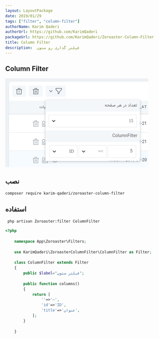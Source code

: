 ```yaml
---
layout: LayoutPackage
date: 2019/01/29
tags: ["filter", "column-filter"]
authorName: Karim Qaderi 
authorUrl: https://github.com/KarimQaderi
packageUrl: https://github.com/KarimQaderi/Zoroaster-Column-Filter
title: Column Filter
description:  فیلتر گذاری رو ستون
---
```


## Column Filter

![](https://raw.githubusercontent.com/KarimQaderi/Zoroaster-Column-Filter/master/1.png)

## نصب 

```bash
composer require karim-qaderi/zoroaster-column-filter
```


## استفاده 


```shell 
 php artisan Zoroaster:filter ColumnFilter 
 ```


```php
<?php

    namespace App\Zoroaster\Filters;

    use KarimQaderi\ZoroasterColumnFilter\ColumnFilter as Filter;

    class ColumnFilter extends Filter
    {
        public $label="فیلتر ستون";
        
        public function columns()
        {
            return [
                ''=>'—',
                'id'=>'ID',
                'title'=>'عنوان',
            ];
        }

    }
```
